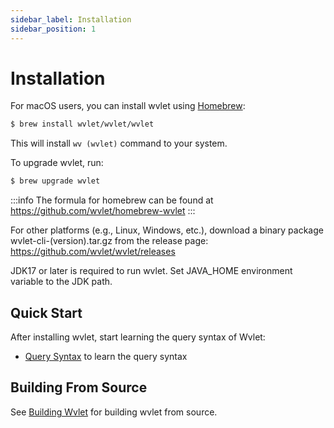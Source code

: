 ```yaml
---
sidebar_label: Installation
sidebar_position: 1
---
```


# Installation

For macOS users, you can install wvlet using [Homebrew](https://brew.sh/):

```bash
$ brew install wvlet/wvlet/wvlet
```

This will install `wv (wvlet)` command to your system.

To upgrade wvlet, run:
```bash
$ brew upgrade wvlet
```

:::info
The formula for homebrew can be found at 
https://github.com/wvlet/homebrew-wvlet
:::

For other platforms (e.g., Linux, Windows, etc.), download a binary package wvlet-cli-(version).tar.gz from the release page: https://github.com/wvlet/wvlet/releases

JDK17 or later is required to run wvlet. Set JAVA_HOME environment variable to the JDK path.

## Quick Start

After installing wvlet, start learning the query syntax of Wvlet:
- [Query Syntax](../syntax) to learn the query syntax


## Building From Source

See [Building Wvlet](../development/build) for building wvlet from source.
